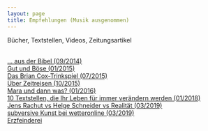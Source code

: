 ```yaml
---
layout: page
title: Empfehlungen (Musik ausgenommen)
---
```


Bücher, Textstellen, Videos, Zeitungsartikel<br><br>

[... aus der Bibel (09/2014)](https://grillmoebel.github.io/2014/09/15/nineteenth-post/)<br>
[Gut und Böse (01/2015)](https://grillmoebel.github.io/2015/01/19/thirtyfifth-post/)<br>
[Das Brian Cox-Trinkspiel (07/2015)](https://grillmoebel.github.io/2015/07/22/fiftyninth-post/)<br>
[Über Zeitreisen (10/2015)](https://grillmoebel.github.io/2015/10/21/seventyfirst-post/)<br>
[Mara und dann was? (01/2016)](https://grillmoebel.github.io/2016/01/09/eightyfifth-post/)<br>
[10 Textstellen, die Ihr Leben für immer verändern werden (01/2018)](https://grillmoebel.github.io/2018/01/01/fourtyeighth-post/)<br>
[Jens Rachut vs Helge Schneider vs Realität (03/2019)](https://grillmoebel.github.io/2019/03/10/ninetyfirst-post/)<br>
[subversive Kunst bei wetteronline (03/2019)](https://grillmoebel.github.io/2019/03/14/ninetysecond-post/)<br>
[Erzfeinderei](https://grillmoebel.github.io/2021/05/17/thirtysecond-post/)<br>

